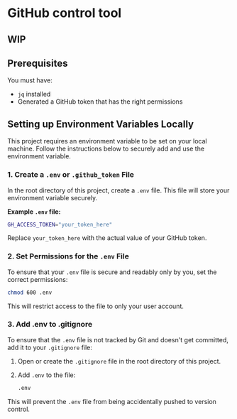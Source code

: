 # GitHub control tool

## WIP

## Prerequisites

 You must have:

- `jq` installed
- Generated a GitHub token that has the right permissions

## Setting up Environment Variables Locally

This project requires an environment variable to be set on your local machine. Follow the instructions below to securely add and use the environment variable.

### 1. Create a `.env` or `.github_token` File

In the root directory of this project, create a `.env` file. This file will store your environment variable securely.

**Example `.env` file:**

```bash
GH_ACCESS_TOKEN="your_token_here"
```

Replace `your_token_here` with the actual value of your GitHub token.

### 2. Set Permissions for the `.env` File

To ensure that your `.env` file is secure and readably only by you, set the correct permissions:

```bash
chmod 600 .env
```

This will restrict access to the file to only your user account.

### 3. Add .env to .gitignore

To ensure that the `.env` file is not tracked by Git and doesn't get committed, add it to your `.gitignore` file:

1. Open or create the `.gitignore` file in the root directory of this project.
2. Add `.env` to the file:

    ```bash
    .env
    ```

This will prevent the `.env` file from being accidentally pushed to version control.
